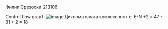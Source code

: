 Филип Срезоски 213106


Control flow grapf:    ![image](https://github.com/filipsrezoski/SI_2024_lab2_213106/assets/163128402/fce78c65-1e93-4049-b232-cbc9b906f757)
Цикломатската комлексност е: E-N +2 = 47 - 31 + 2 = 18
